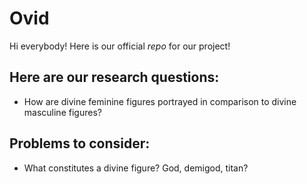 # Ovid
Hi everybody!
Here is our official *repo* for our project!

## Here are our research questions:
- How are divine feminine figures portrayed in comparison to divine masculine figures?

## Problems to consider:
- What constitutes a divine figure? God, demigod, titan?